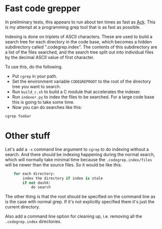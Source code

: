 Fast code grepper
=

In preliminary tests, this appears to run about ten times as fast as
[Ack](http://beyondgrep.com/). This is my attempt at a programming grep
tool that is as fast as possible.

Indexing is done on triplets of ASCII characters. These are used to build
a search tree for each directory in the code base, which becomes a hidden
subdirectory called ".codegrep.index". The contents of this subdirectory
are a list of the files searched, and the search tree split out into
individual files by the decimal ASCII value of first character.

To use this, do the following.

* Put `cgrep` in your path.
* Set the environment variable `CODEGREPROOT` to the root of the directory
  tree you want to search.
* Run `build_c.sh` to build a C module that accelerates the indexer.
* Run `indexer.py` to index the files to be searched. For a large code base
  this is going to take some time.
* Now you can do searches like this:

```bash
cgrep foobar
```

Other stuff
==

Let's add a `-x` command line argument to `cgrep` to do indexing without a
search. And there should be indexing happening during the normal search,
which will normally take minimal time because the `.codegrep.index/files`
will be newer than the source files. So it would be like this.

```python
    for each directory:
        index the directory if index is stale
        if not dashX:
            do search
```

The other thing is that the root should be specified on the command line as
is the case with normal grep. If it's not explicitly specified them it's just
the current directory.

Also add a command line option for cleaning up, i.e. removing all the
`.codegrep.index` directories.
